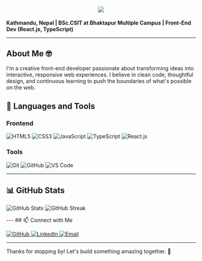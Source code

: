 <h1 align="center">
    <img src="https://readme-typing-svg.herokuapp.com/?font=Righteous&size=35&center=true&vCenter=true&width=500&height=70&duration=4000&lines=Hi+There!+👋;+I'm+Sagar+Gautam!;" />
</h1>

**Kathmandu, Nepal | BSc.CSIT at Bhaktapur Multiple Campus | Front-End Dev (React.js, TypeScript)**

---

## About Me 🤓
I'm a creative front-end developer passionate about transforming ideas into interactive, responsive web experiences. I believe in clean code, thoughtful design, and continuous learning to push the boundaries of what's possible on the web.

## 🚀 Languages and Tools

### **Frontend**
<p>
  <img src="https://img.shields.io/badge/HTML5-E34F26?style=for-the-badge&logo=html5&logoColor=white" alt="HTML5">
  <img src="https://img.shields.io/badge/CSS3-1572B6?style=for-the-badge&logo=css3&logoColor=white" alt="CSS3">
  <img src="https://img.shields.io/badge/JavaScript-F7DF1E?style=for-the-badge&logo=javascript&logoColor=black" alt="JavaScript">
  <img src="https://img.shields.io/badge/TypeScript-3178C6?style=for-the-badge&logo=typescript&logoColor=white" alt="TypeScript">
  <img src="https://img.shields.io/badge/React-61DAFB?style=for-the-badge&logo=react&logoColor=black" alt="React.js">
</p>

### **Tools**
<p>
  <img src="https://img.shields.io/badge/Git-F05032?style=for-the-badge&logo=git&logoColor=white" alt="Git">
  <img src="https://img.shields.io/badge/GitHub-181717?style=for-the-badge&logo=github&logoColor=white" alt="GitHub">
  <img src="https://img.shields.io/badge/VS_Code-007ACC?style=for-the-badge&logo=visual-studio-code&logoColor=white" alt="VS Code">
</p>

---
## 📊 GitHub Stats
<p>
  <img src="https://github-readme-stats.vercel.app/api?username=sagargautam500&show_icons=true&theme=radical" alt="GitHub Stats">
  <img src="https://github-readme-streak-stats.herokuapp.com/?user=sagargautam500&theme=radical" alt="GitHub Streak">
</p>
---
## 📫 Connect with Me
<p>
  <a href="https://github.com/sagargautam500" target="_blank">
    <img src="https://img.shields.io/badge/GitHub-sagargautam500-black?style=for-the-badge&logo=github" alt="GitHub">
  </a>
  <a href="https://www.linkedin.com/in/sagargautam500/" target="_blank">
    <img src="https://img.shields.io/badge/LinkedIn-sagargautam500-blue?style=for-the-badge&logo=linkedin" alt="LinkedIn">
  </a>
  <a href="mailto:sagargautam389@gmail.com" target="_blank">
    <img src="https://img.shields.io/badge/Email-sagargautam389@gmail.com-c14438?style=for-the-badge&logo=gmail" alt="Email">
  </a>
</p>

---

Thanks for stopping by! Let's build something amazing together. 🚀
